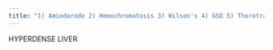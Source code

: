 ```yaml
---
title: "1) Amiodarode 2) Hemochromatosis 3) Wilson's 4) GSD 5) Thorotrast"
---
```

HYPERDENSE LIVER

